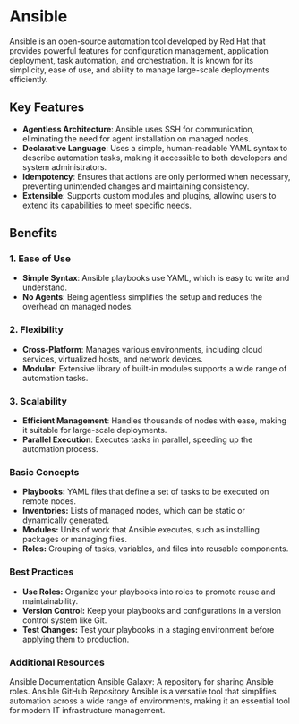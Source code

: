 # Ansible

Ansible is an open-source automation tool developed by Red Hat that provides powerful features for configuration management, application deployment, task automation, and orchestration. It is known for its simplicity, ease of use, and ability to manage large-scale deployments efficiently.

## Key Features

- **Agentless Architecture**: Ansible uses SSH for communication, eliminating the need for agent installation on managed nodes.
- **Declarative Language**: Uses a simple, human-readable YAML syntax to describe automation tasks, making it accessible to both developers and system administrators.
- **Idempotency**: Ensures that actions are only performed when necessary, preventing unintended changes and maintaining consistency.
- **Extensible**: Supports custom modules and plugins, allowing users to extend its capabilities to meet specific needs.

## Benefits

### 1. Ease of Use
- **Simple Syntax**: Ansible playbooks use YAML, which is easy to write and understand.
- **No Agents**: Being agentless simplifies the setup and reduces the overhead on managed nodes.

### 2. Flexibility
- **Cross-Platform**: Manages various environments, including cloud services, virtualized hosts, and network devices.
- **Modular**: Extensive library of built-in modules supports a wide range of automation tasks.

### 3. Scalability
- **Efficient Management**: Handles thousands of nodes with ease, making it suitable for large-scale deployments.
- **Parallel Execution**: Executes tasks in parallel, speeding up the automation process.

### Basic Concepts
- **Playbooks:** YAML files that define a set of tasks to be executed on remote nodes.
- **Inventories:** Lists of managed nodes, which can be static or dynamically generated.
- **Modules:** Units of work that Ansible executes, such as installing packages or managing files.
- **Roles:** Grouping of tasks, variables, and files into reusable components.

### Best Practices
- **Use Roles:** Organize your playbooks into roles to promote reuse and maintainability.
- **Version Control:** Keep your playbooks and configurations in a version control system like Git.
- **Test Changes:** Test your playbooks in a staging environment before applying them to production.


### Additional Resources
Ansible Documentation
Ansible Galaxy: A repository for sharing Ansible roles.
Ansible GitHub Repository
Ansible is a versatile tool that simplifies automation across a wide range of environments, making it an essential tool for modern IT infrastructure management.
